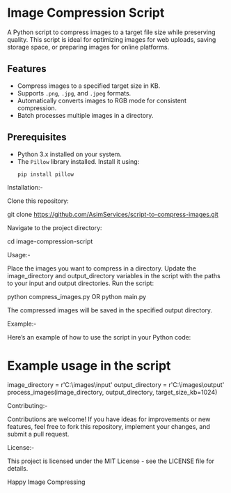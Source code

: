 # Image Compression Script

A Python script to compress images to a target file size while preserving quality. This script is ideal for optimizing images for web uploads, saving storage space, or preparing images for online platforms.

## Features

- Compress images to a specified target size in KB.
- Supports `.png`, `.jpg`, and `.jpeg` formats.
- Automatically converts images to RGB mode for consistent compression.
- Batch processes multiple images in a directory.

## Prerequisites

- Python 3.x installed on your system.
- The `Pillow` library installed. Install it using:
  ```bash
  pip install pillow


Installation:-

Clone this repository:

git clone https://github.com/AsimServices/script-to-compress-images.git

Navigate to the project directory:

cd image-compression-script





Usage:-

Place the images you want to compress in a directory.
Update the image_directory and output_directory variables in the script with the paths to your input and output directories.
Run the script:

 
python compress_images.py  OR python main.py

The compressed images will be saved in the specified output directory.


Example:-

Here’s an example of how to use the script in your Python code:

# Example usage in the script
image_directory = r'C:\images\input'
output_directory = r'C:\images\output'
process_images(image_directory, output_directory, target_size_kb=1024)


Contributing:-

Contributions are welcome! If you have ideas for improvements or new features, feel free to fork this repository, implement your changes, and submit a pull request.

License:-

This project is licensed under the MIT License - see the LICENSE file for details.




Happy Image Compressing

